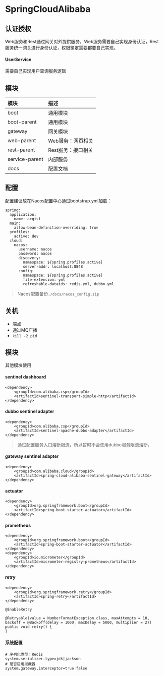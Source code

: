# SpringCloudAlibaba

## 认证授权

Web服务和Rest通过网关对外提供服务，Web服务需要自己实现身份认证，Rest服务统一网关进行身份认证，权限鉴定需要都要自己实现。

#### UserService

需要自己实现用户查询服务逻辑

## 模块

|模块|描述|
|:-|:-|
|boot|通用模块|
|boot-parent|通用模块|
|gateway|网关模块|
|web-parent|Web服务：网页相关|
|rest-parent|Rest服务：接口相关|
|service-parent|内部服务|
|docs|配置文档|

## 配置

配置建议放在Nacos配置中心通过bootstrap.yml加载：

```
spring:
  application:
    name: acgist
  main:
    allow-bean-definition-overriding: true
  profiles:
    active: dev
  cloud:
    nacos:
      username: nacos
      password: nacos
      discovery:
        namespace: ${spring.profiles.active}
        server-addr: localhost:8848
      config:
        namespace: ${spring.profiles.active}
        file-extension: yml
        refreshable-dataids: redis.yml, dubbo.yml
```

> Nacos配置备份`./docs/nacos_config.zip`

## 关机

* 端点
* 通过MQ广播
* `kill -2 pid`

## 模块

其他模块使用

#### sentinel dashboard

```
<dependency>
	<groupId>com.alibaba.csp</groupId>
	<artifactId>sentinel-transport-simple-http</artifactId>
</dependency>
```

#### dubbo sentinel adapter

```
<dependency>
	<groupId>com.alibaba.csp</groupId>
	<artifactId>sentinel-apache-dubbo-adapter</artifactId>
</dependency>
```

> 通过配置服务入口熔断限流，所以暂时不会使用dubbo服务限流熔断。

#### gateway sentinel adapter

```
<dependency>
	<groupId>com.alibaba.cloud</groupId>
	<artifactId>spring-cloud-alibaba-sentinel-gateway</artifactId>
</dependency>
```

#### actuator

```
<dependency>
	<groupId>org.springframework.boot</groupId>
	<artifactId>spring-boot-starter-actuator</artifactId>
</dependency>
```

#### prometheus

```
<dependency>
	<groupId>org.springframework.boot</groupId>
	<artifactId>spring-boot-starter-actuator</artifactId>
</dependency>
<dependency>
	<groupId>io.micrometer</groupId>
	<artifactId>micrometer-registry-prometheus</artifactId>
</dependency>
```

#### retry

```
<dependency>
	<groupId>org.springframework.retry</groupId>
	<artifactId>spring-retry</artifactId>
</dependency>

@EnableRetry

@Retryable(value = NumberFormatException.class, maxAttempts = 10, backoff = @Backoff(delay = 1000, maxDelay = 5000, multiplier = 2))
public void retry() {
}
```

#### 系统配置

```
# 序列化类型：Redis
system.serializer.type=jdk|jackson
# 是否启用拦截器
system.gateway.interceptor=true|false
```
